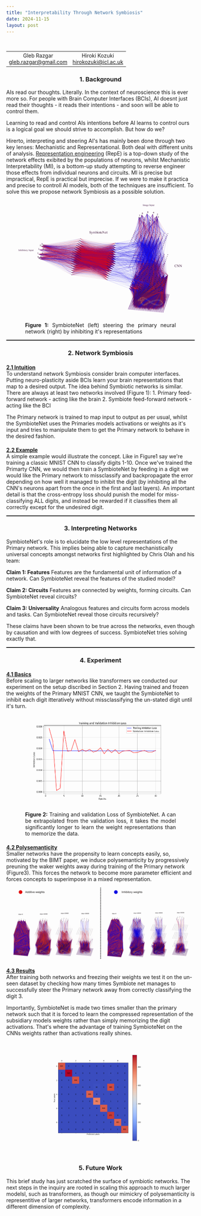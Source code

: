 ```yaml
---
title: "Interpretability Through Network Symbiosis"
date: 2024-11-15
layout: post
---
```


<br>
<div class="table-container">
  <table>
    <tr>
      <td align="center">
        Gleb Razgar<br>
        <a href="mailto:gleb.razgar@gmail.com">gleb.razgar@gmail.com</a>
      </td>
      <td align="center">
        Hiroki Kozuki<br>
        <a href="mailto:hirokozuki@icl.ac.uk">hirokozuki@icl.ac.uk</a>
      </td>
    </tr>
  </table>
</div>

<h3 align="center">1. Background </h3>


AIs read our thoughts. Literally. In the context of neuroscience this is ever more so. For people with Brain Computer Interfaces (BCIs), AI doesnt just read their thoughts - it reads their intentions - and soon will be able to control them.

Learning to read and control AIs intentions before AI learns to control ours is a logical goal we should strive to accomplish. But how do we?

Hirerto, interpreting and steering AI's has mainly been done through two key lenses: Mechanistic and Representational. Both deal with different units of analysis. [Representation engineering](https://glebrazgar.github.io/2025/01/10/RepE.html) (RepE) is a top-down study of the network effects exibited by the populations of neurons, whilst Mechanistic Interpretability (MI), is a bottom-up study attempting to reverse engineer those effects from individual neurons and circuits. MI is precise but impractical, RepE is practical but imprecise. If we were to make it practica and precise to controll AI models, both of the techniques are insufficient. To solve this we propose network Symbiosis as a possible solution. 

<p align="center"><img src="../images/SymbioteNet.png" alt="Alt text" style="max-width: 90%; height: auto; mix-blend-mode: multiply;"></p>

<div style="width: 80%; margin: auto; text-align: justify;">
  <p><b>Figure 1:</b> SymbioteNet (left) steering the primary neural network (right) by inhibiting it's representations</p>
</div>

<hr style="border-top: 1px solid black;">





<h3 align="center">2. Network Symbiosis </h3>

<h4 style="margin-bottom: 0"><u>2.1 Intuition </u></h4>
To understand network Symbiosis consider brain computer interfaces. Putting neuro-plasticity aside BCIs learn your brain representations that map to a desired output. The idea behind Symbiotic networks is similar. There are always at least two networks involved (Figure 1):  
1. Primary feed-forward network - acting like the brain
2. Symbiote feed-forward network - acting like the BCI

The Primary network is trained to map input to output as per usual, whilst the SymbioteNet uses the Primaries models activations or weights as it's input and tries to manipulate them to get the Primary network to behave in the desired fashion.

<h4 style="margin-bottom: 0"><u>2.2 Example </u></h4>
A simple example would illustrate the concept. Like in Figure1 say we're training a classic MNIST CNN to classify digits 1-10. Once we've trained the Primarty CNN, we would then train a SymbioteNet by feeding in a digit we would like the Primary network to missclassify and backpropagate the error depending on how well it managed to inhibit the digit (by inhibiting all the CNN's neurons apart from the once in the first and last layers). An important detail is that the cross-entropy loss should punish the model for miss-classifying ALL digits, and instead be rewarded if it classifies them all correctly except for the undesired digit. 

<hr style="border-top: 1px solid black;">



<h3 align="center">3. Interpreting Networks </h3>
SymbioteNet's role is to elucidate the low level representations of the Primary network. This implies being able to capture mechanistically universal concepts amongst networks first highlighted by Chris Olah and his team: 

**Claim 1: Features**
Features are the fundamental unit of information of a network. Can SymbioteNet reveal the features of the studied model?

**Claim 2: Circuits**
Features are connected by weights, forming circuits. Can SymbioteNet reveal circuits?

**Claim 3: Universality**
Analogous features and circuits form across models and tasks. Can SymbioteNet reveal those circuits recursively?

These claims have been shown to be true across the networks, even though by causation and with low degrees of success. SymbioteNet tries solving exactly that.

<hr style="border-top: 1px solid black;">

<h3 align="center">4. Experiment </h3>
<h4 style="margin-bottom: 0"><u>4.1 Basics </u></h4>
Before scaling to larger networks like transformers we conducted our experiment on the setup discribed in Section 2. Having trained and frozen the weights of the Primary MNIST CNN, we taught the SymbioteNet to inhibit each digit itteratively without missclassifying the un-stated digit until it's turn.   

<p align="center"><img src="../images/training.png" alt="Alt text" style="max-width: 80%; height: auto; mix-blend-mode: multiply;"></p>
<div style="width: 80%; margin: auto; text-align: justify;">
  <p><b>Figure 2:</b> Training and validation Loss of SymbioteNet. A can be extrapolated from the validation loss, it takes the model significantly longer to learn the weight representations than to memorize the data.</p>
</div>

<h4 style="margin-bottom: 0"><u>4.2 Polysemanticity </u></h4>
Smaller networks have the propensity to learn concepts easily, so, motivated by the BIMT paper, we induce polysemanticity by progressively preuning the waker weights away during training of the Primary network (Figure3). This forces the network to become more parameter efficient and forces concepts to superimpose in a mixed representation.
<p align="center"><img src="../images/polysemanticity.png" alt="Alt text" style="max-width: 95%; height: auto; mix-blend-mode: multiply;"></p>


<h4 style="margin-bottom: 0"><u>4.3 Results </u></h4>
After training both networks and freezing their weights we test it on the un-seen dataset by checking how many times Symbiote net manages to successfully steer the Primary network away from correctly classifying the digit 3.  

Importantly, SymbioteNet is made two times smaller than the primary network such that it is forced to learn the compressed representation of the subsidiary models weights rather than simply memorizing the digit activations. That's where the advantage of training SymbioteNet on the CNNs weights rather than activations really shines.

<p align="center"><img src="../images/confusion_matrix.png" alt="Alt text" style="max-width: 60%; height: auto; mix-blend-mode: multiply;"></p>



<h3 align="center">5. Future Work </h3>
This brief study has just scratched the surface of symbiotic networks. The next steps in the inquiry are rooted in scaling this approach to much larger modelsl, such as transformers, as though our mimickry of polysemanticity is representitive of larger networks, transformers encode information in a different dimension of complexity.